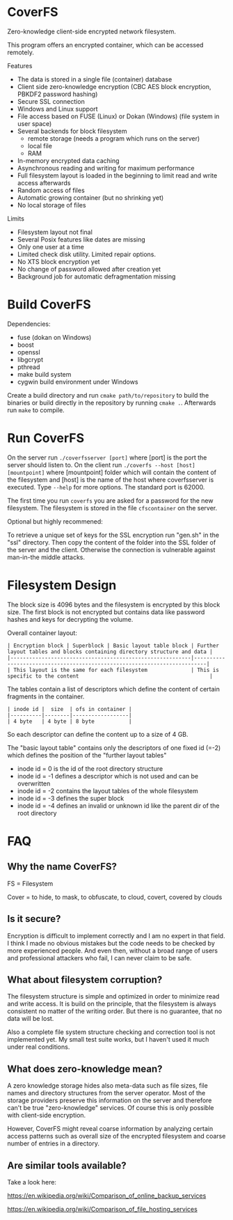 CoverFS
=======

Zero-knowledge client-side encrypted network filesystem.

This program offers an encrypted container, which can be accessed remotely.

Features
   * The data is stored in a single file (container) database
   * Client side zero-knowledge encryption (CBC AES block encryption, PBKDF2 password hashing)
   * Secure SSL connection
   * Windows and Linux support
   * File access based on FUSE (Linux) or Dokan (Windows) (file system in user space) 
   * Several backends for block filesystem
     - remote storage (needs a program which runs on the server)
     - local file
     - RAM
   * In-memory encrypted data caching
   * Asynchronous reading and writing for maximum performance
   * Full filesystem layout is loaded in the beginning to limit read and write access afterwards
   * Random access of files
   * Automatic growing container (but no shrinking yet)
   * No local storage of files

Limits
   * Filesystem layout not final 
   * Several Posix features like dates are missing
   * Only one user at a time
   * Limited check disk utility. Limited repair options.
   * No XTS block encryption yet
   * No change of password allowed after creation yet
   * Background job for automatic defragmentation missing

Build CoverFS
=============

Dependencies:
   * fuse (dokan on Windows)
   * boost
   * openssl
   * libgcrypt
   * pthread
   * make build system
   * cygwin build environment under Windows


Create a build directory and run `cmake path/to/repository` to build the binaries or build directly in the repository by running `cmake .`. Afterwards run `make` to compile.


Run CoverFS
===========

On the server run `./coverfsserver [port]` where [port] is the port the server should listen to.
On the client run `./coverfs --host [host] [mountpoint]` where [mountpoint] folder which will contain the content of the filesystem and [host] is the name of the host where coverfsserver is executed.
Type `--help` for more options. The standard port is 62000.

The first time you run `coverfs` you are asked for a password for the new filesystem. The filesystem is stored in the file `cfscontainer` on the server.

Optional but highly recommened:

To retrieve a unique set of keys for the SSL encryption run "gen.sh" in the "ssl" directory.  Then copy the 
content of the folder into the SSL folder of the server and the client. Otherwise the connection is vulnerable against
man-in-the middle attacks.


Filesystem Design
=================

The block size is 4096 bytes and the filesystem is encrypted by this block size. The first block is not encrypted but contains data
like password hashes and keys for decrypting the volume.

Overall container layout:
```
| Encryption block | Superblock | Basic layout table block | Further layout tables and blocks containing directory structure and data |
|----------------------------------------------------------|--------------------------------------------------------------------------|
| This layout is the same for each filesystem              | This is specific to the content                                          |
```

The tables contain a list of descriptors which define the content of certain fragments in the container.
```
| inode id |  size  | ofs in container | 
|----------|--------|------------------|
| 4 byte   | 4 byte | 8 byte           |
```

So each descriptor can define the content up to a size of 4 GB.

The "basic layout table" contains only the descriptors of one fixed id (=-2) which defines the position of the "further layout tables"

   * inode id =  0 is the id of the root directory structure
   * inode id = -1 defines a descriptor which is not used and can be overwritten
   * inode id = -2 contains the layout tables of the whole filesystem
   * inode id = -3 defines the super block
   * inode id = -4 defines an invalid or unknown id like the parent dir of the root directory


FAQ
===

Why the name CoverFS?
---------------------
FS = Filesystem

Cover = to hide, to mask, to obfuscate, to cloud, covert, covered by clouds


Is it secure? 
-------------
Encryption is difficult to implement correctly and I am no expert in that field. I think I made no obvious 
mistakes but the code needs to be checked by more experienced people.
And even then, without a broad range of users and professional attackers who fail, I can 
never claim to be safe.


What about filesystem corruption?
---------------------------------

The filesystem structure is simple and optimized in order to minimize read and write access. 
It is build on the principle, that the filesystem is always consistent no matter of the writing order.
But there is no guarantee, that no data will be lost.

Also a complete file system structure checking and correction tool is not implemented yet. 
My small test suite works, but I haven't used it much under real conditions. 


What does zero-knowledge mean?
------------------------------

A zero knowledge storage hides also meta-data such as file sizes, file names and directory structures from the server operator.
Most of the storage providers preserve this information on the server and therefore can't be true "zero-knowledge" services.
Of course this is only possible with client-side encryption.

However, CoverFS might reveal coarse information by analyzing certain access patterns such as 
overall size of the encrypted filesystem and coarse number of entries in a directory.


Are similar tools available?
----------------------------
Take a look here:

https://en.wikipedia.org/wiki/Comparison_of_online_backup_services

https://en.wikipedia.org/wiki/Comparison_of_file_hosting_services

